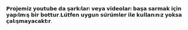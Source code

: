 𝗣𝗿𝗼𝗷𝗲𝗺𝗶𝘇 𝘆𝗼𝘂𝘁𝘂𝗯𝗲 𝗱𝗮 𝘀̧𝗮𝗿𝗸ı𝗹𝗮𝗿ı 𝘃𝗲𝘆𝗮 𝘃𝗶𝗱𝗲𝗼𝗹𝗮𝗿ı 𝗯𝗮𝘀̧𝗮 𝘀𝗮𝗿𝗺𝗮𝗸 𝗶𝗰̧𝗶𝗻 𝘆𝗮𝗽ı𝗹𝗺ı𝘀̧ 𝗯𝗶𝗿 𝗯𝗼𝘁𝘁𝘂𝗿.𝗟𝘂̈𝘁𝗳𝗲𝗻 𝘂𝘆𝗴𝘂𝗻 𝘀𝘂̈𝗿𝘂̈𝗺𝗹𝗲𝗿 𝗶𝗹𝗲 𝗸𝘂𝗹𝗹𝗮𝗻ı𝗻ı𝘇 𝘆𝗼𝗸𝘀𝗮 𝗰̧𝗮𝗹ı𝘀̧𝗺𝗮𝘆𝗮𝗰𝗮𝗸𝘁ı𝗿.
